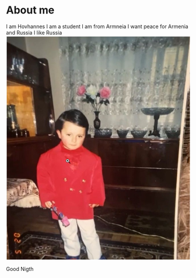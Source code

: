 # About me
I am Hovhannes
I am a student
I am from Armneia 
I want peace for Armenia and Russia
I like Russia
![](%D0%A1%D0%BA%D1%80%D0%B8%D0%BD%D1%88%D0%BE%D1%82%2025-09-2022%20225620.jpg)

Good Nigth